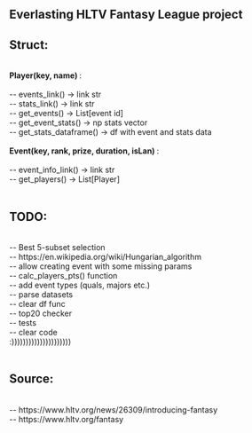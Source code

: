 Everlasting HLTV Fantasy League project
--------------------------------------------
<h2> Struct: </h1> <br />
<b> Player(key, name) </b>: <br />
<br />
-- events_link() -> link str <br />
-- stats_link() -> link str <br />
-- get_events() -> List[event id] <br />
-- get_event_stats() -> np stats vector <br />
-- get_stats_dataframe() -> df with event and stats data <br />
<br />
<b> Event(key, rank, prize, duration, isLan) </b>: <br />
<br />
-- event_info_link() -> link str <br />
-- get_players() -> List[Player] <br />
<br />


<h2> TODO: </h2> <br />
-- Best 5-subset selection <br />
-- https://en.wikipedia.org/wiki/Hungarian_algorithm <br />
-- allow creating event with some missing params <br />
-- calc_players_pts() function <br />
-- add event types (quals, majors etc.) <br />
-- parse datasets <br />
-- clear df func <br />
-- top20 checker <br />
-- tests <br />
-- clear code <br />
:))))))))))))))))))))) <br />
<br />
<h2> Source: </h2> <br />
-- https://www.hltv.org/news/26309/introducing-fantasy <br />
-- https://www.hltv.org/fantasy
